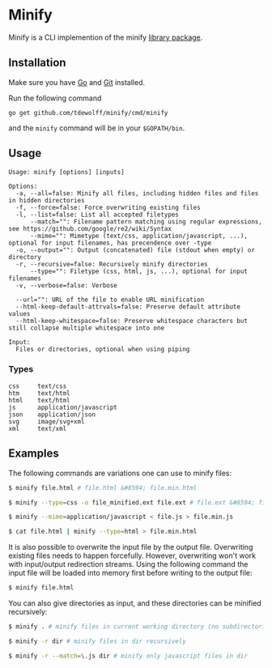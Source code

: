 # Minify
Minify is a CLI implemention of the minify [library package](https://github.com/tdewolff/minify/blob/master/README.md).

## Installation
Make sure you have [Go](http://golang.org/) and [Git](http://git-scm.com/) installed.

Run the following command

	go get github.com/tdewolff/minify/cmd/minify

and the `minify` command will be in your `$GOPATH/bin`.

## Usage

	Usage: minify [options] [inputs]

	Options:
	  -a, --all=false: Minify all files, including hidden files and files in hidden directories
	  -f, --force=false: Force overwriting existing files
	  -l, --list=false: List all accepted filetypes
		  --match="": Filename pattern matching using regular expressions, see https://github.com/google/re2/wiki/Syntax
		  --mime="": Mimetype (text/css, application/javascript, ...), optional for input filenames, has precendence over -type
	  -o, --output="": Output (concatenated) file (stdout when empty) or directory
	  -r, --recursive=false: Recursively minify directories
		  --type="": Filetype (css, html, js, ...), optional for input filenames
	  -v, --verbose=false: Verbose

	  --url="": URL of the file to enable URL minification
	  --html-keep-default-attrvals=false: Preserve default attribute values
	  --html-keep-whitespace=false: Preserve whitespace characters but still collapse multiple whitespace into one

	Input:
	  Files or directories, optional when using piping

### Types

	css     text/css
	htm     text/html
	html    text/html
	js      application/javascript
	json    application/json
	svg     image/svg+xml
	xml     text/xml

## Examples
The following commands are variations one can use to minify files:

```sh
$ minify file.html # file.html &#8594; file.min.html

$ minify --type=css -o file_minified.ext file.ext # file.ext &#8594; file_minified.ext

$ minify --mime=application/javascript < file.js > file.min.js

$ cat file.html | minify --type=html > file.min.html
```

It is also possible to overwrite the input file by the output file. Overwriting existing files needs to happen forcefully. However, overwriting won't work with input/output redirection streams. Using the following command the input file will be loaded into memory first before writing to the output file:

```sh
$ minify file.html
```

You can also give directories as input, and these directories can be minified recursively:
```sh
$ minify . # minify files in current working directory (no subdirectories)

$ minify -r dir # minify files in dir recursively

$ minify -r --match=\.js dir # minify only javascript files in dir
```
